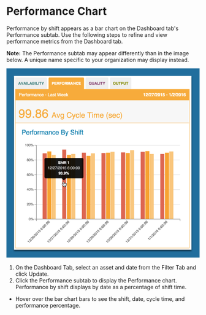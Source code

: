# Performance Chart

 Performance by shift appears as a bar chart on the Dashboard tab's Performance subtab. Use the following steps to refine and view performance metrics from the Dashboard tab.
  
  **Note:** The Performance subtab may appear differently than in the image below. A unique name specific to your organization may display instead. 
  
  ![](performanceChart1.png)
  
  1. On the Dashboard Tab, select an asset and date from the Filter Tab and click Update.
  2. Click the Performance subtab to display the Performance chart. Performance by shift displays by date as a percentage of shift time.
   
   * Hover over the bar chart bars to see the shift, date, cycle time, and performance percentage.